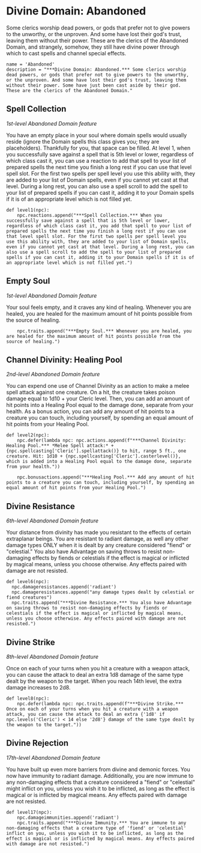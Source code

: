 # Divine Domain: Abandoned
Some clerics worship dead powers, or gods that prefer not to give powers to the unworthy, or the unproven. And some have lost their god's trust, leaving them without their power. These are the clerics of the Abandoned Domain, and strangely, somehow, they still have divine power through which to cast spells and channel special effects.

```
name = 'Abandoned'
description = "***Divine Domain: Abandoned.*** Some clerics worship dead powers, or gods that prefer not to give powers to the unworthy, or the unproven. And some have lost their god's trust, leaving them without their power. Some have just been cast aside by their god. These are the clerics of the Abandoned Domain."
```

## Spell Collection
*1st-level Abandoned Domain feature*

You have an empty place in your soul where domain spells would usually reside (ignore the Domain spells this class gives you; they are placeholders). Thankfully for you, that space can be filled. At level 1, when you successfully save against a spell that is 5th level or lower, regardless of which class cast it, you can use a reaction to add that spell to your list of prepared spells the next time you finish a long rest if you can use that level spell slot. For the first two spells per spell level you use this ability with, they are added to your list of Domain spells, even if you cannot yet cast at that level. During a long rest, you can also use a spell scroll to add the spell to your list of prepared spells if you can cast it, adding it to your Domain spells if it is of an appropriate level which is not filled yet.

```
def level1(npc):
    npc.reactions.append("***Spell Collection.*** When you successfully save against a spell that is 5th level or lower, regardless of which class cast it, you add that spell to your list of prepared spells the next time you finish a long rest if you can use that level spell slot. For the first two spells per spell level you use this ability with, they are added to your list of Domain spells, even if you cannot yet cast at that level. During a long rest, you can also use a spell scroll to add the spell to your list of prepared spells if you can cast it, adding it to your Domain spells if it is of an appropriate level which is not filled yet.")
```

## Empty Soul
*1st-level Abandoned Domain feature*

Your soul feels empty, and it craves any kind of healing. Whenever you are healed, you are healed for the maximum amount of hit points possible from the source of healing.

```
    npc.traits.append("***Empty Soul.*** Whenever you are healed, you are healed for the maximum amount of hit points possible from the source of healing.")
```

## Channel Divinity: Healing Pool
*2nd-level Abandoned Domain feature*

You can expend one use of Channel Divinity as an action to make a melee spell attack against one creature. On a hit, the creature takes poison damage equal to 1d10 + your Cleric level. Then, you can add an amount of hit points into a Healing Pool equal to the damage done, separate from your health. As a bonus action, you can add any amount of hit points to a creature you can touch, including yourself, by spending an equal amount of hit points from your Healing Pool. 

```
def level2(npc):
    npc.defer(lambda npc: npc.actions.append(f"***Channel Divinity: Healing Pool.*** *Melee Spell attack:* +{npc.spellcasting['Cleric'].spellattack()} to hit, range 5 ft., one creature. Hit: 1d10 + {npc.spellcasting['Cleric'].casterlevel()}, which is added into a Healing Pool equal to the damage done, separate from your health."))

    npc.bonusactions.append("***Healing Pool.*** Add any amount of hit points to a creature you can touch, including yourself, by spending an equal amount of hit points from your Healing Pool.")
```

## Divine Resistance
*6th-level Abandoned Domain feature*

Your distance from divinity has made you resistant to the effects of certain extraplanar beings. You are resistant to radiant damage, as well any other damage types ONLY when it is dealt by any creature considered "fiend" or "celestial." You also have Advantage on saving throws to resist non-damaging effects by fiends or celestials if the effect is magical or inflicted by magical means, unless you choose otherwise. Any effects paired with damage are not resisted.

```
def level6(npc):
  npc.damageresistances.append('radiant')
  npc.damageresistances.append("any damage types dealt by celestial or fiend creatures")
  npc.traits.append("***Divine Resistance.*** You also have Advantage on saving throws to resist non-damaging effects by fiends or celestials if the effect is magical or inflicted by magical means, unless you choose otherwise. Any effects paired with damage are not resisted.")
```

## Divine Strike
*8th-level Abandoned Domain feature*

Once on each of your turns when you hit a creature with a weapon attack, you can cause the attack to deal an extra 1d8 damage of the same type dealt by the weapon to the target. When you reach 14th level, the extra damage increases to 2d8.

```
def level8(npc):
    npc.defer(lambda npc: npc.traits.append(f"***Divine Strike.*** Once on each of your turns when you hit a creature with a weapon attack, you can cause the attack to deal an extra {'1d8' if npc.levels('Cleric') < 14 else '2d8'} damage of the same type dealt by the weapon to the target."))
```

## Divine Rejection
*17th-level Abandoned Domain feature*

You have built up even more barriers from divine and demonic forces. You now have immunity to radiant damage. Additionally, you are now immune to any non-damaging effects that a creature considered a "fiend" or "celestial" might inflict on you, unless you wish it to be inflicted, as long as the effect is magical or is inflicted by magical means. Any effects paired with damage are not resisted.

```
def level17(npc):
    npc.damageimmunities.append('radiant')
    npc.traits.append("***Divine Immunity.*** You are immune to any non-damaging effects that a creature type of 'fiend' or 'celestial' inflict on you, unless you wish it to be inflicted, as long as the effect is magical or is inflicted by magical means. Any effects paired with damage are not resisted.")
```
